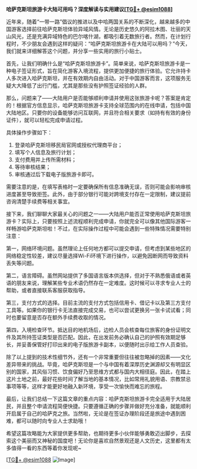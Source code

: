 **哈萨克斯坦旅游卡大陆可用吗？深度解读与实用建议[[TG💪+ @esim1088](https://t.me/s/esim1088)]**

近年来，随着“一带一路”倡议的推进以及中哈两国关系的不断深化，越来越多的中国游客选择前往哈萨克斯坦体验异域风情。无论是历史悠久的阿拉木图、壮丽的天山风光，还是充满异域特色的巴尔喀什湖，都吸引着无数旅行者。然而，在计划行程时，不少朋友会遇到这样的疑问：“哈萨克斯坦旅游卡在大陆可以用吗？”今天，我们就来详细解答这个问题，并分享一些实用的旅行小贴士。

首先，让我们明确什么是“哈萨克斯坦旅游卡”。简单来说，哈萨克斯坦旅游卡是一种电子签证形式，旨在简化游客入境流程，提供更加便捷的旅行体验。它允许持卡人多次进入哈萨克斯坦，并在有效期内自由活动。对于中国游客而言，这项服务无疑大大降低了出行门槛，尤其是那些没有护照签证经验的人群。

那么，问题来了——大陆用户是否能够顺利申请并使用这张旅游卡呢？答案是肯定的！根据官方信息显示，哈萨克斯坦旅游卡支持全球范围内的在线申请，包括中国大陆地区。只要你的设备能够访问互联网，并且符合相关要求（如持有有效的身份证件），就可以轻松完成申请过程。

具体操作步骤如下：
1. 登录哈萨克斯坦移民局官网或授权代理商平台；
2. 填写个人信息及旅行计划；
3. 支付费用并上传所需材料；
4. 等待审核结果；
5. 审核通过后下载电子版旅游卡即可。

需要注意的是，在填写表格时一定要确保所有信息准确无误，否则可能会影响审核进度甚至导致拒签。此外，由于部分银行可能对跨境支付存在一定限制，建议提前咨询清楚手续费等相关事宜。

接下来，我们聊聊大家最关心的问题之一——大陆用户能否正常使用哈萨克斯坦旅游卡？实际上，只要按照上述流程顺利完成申请，你就完全可以像其他国际游客一样畅游哈萨克斯坦啦！不过，在实际操作过程中可能会遇到一些特殊情况需要特别注意：

第一，网络环境问题。虽然理论上任何地方都可以提交申请，但考虑到某些地区的网络稳定性较差，建议尽量选择Wi-Fi环境下进行操作，以避免因断网而导致资料丢失等问题。

第二，语言障碍。虽然网站提供了多国语言版本供选择，但对于不熟悉俄语或者英语的朋友来说，理解某些专业术语仍然存在一定难度。这时候可以寻求专业人士的帮助，或者直接联系客服获取指导。

第三，支付方式的选择。目前主流的支付方式包括信用卡、借记卡以及第三方支付工具等。如果你的银行卡无法直接完成交易，也可以尝试更换另一张卡试试看；同时也要留意是否存在额外手续费收取的情况。

第四，入境检查环节。抵达目的地机场后，边检人员会核查每位旅客的身份证明文件及其所持签证类型是否匹配。因此，在出发前务必确认自己的护照有效期足够长，并妥善保管好打印出来的电子版旅游卡副本，以便随时出示给工作人员查验。

除了以上提到的技术性细节外，还有一个非常重要但往往被忽略掉的因素——文化差异带来的挑战。毕竟，哈萨克斯坦是一个与中国有着深厚历史渊源却又有明显区别的国家，其风俗习惯、饮食偏好乃至思维方式都与国内大相径庭。因此，在踏上这片土地之前，最好花些时间了解当地的基本情况，比如常用礼貌用语、宗教禁忌事项等等，这样才能更好地融入新环境，享受一次愉快而难忘的旅程。

最后，让我们总结一下这篇文章的重点内容：哈萨克斯坦旅游卡完全适用于大陆居民，并且整个申请流程简便快捷。只要遵循正确的步骤并做好充分准备，就能顺利开启属于自己的哈萨克之旅。当然啦，无论是在签证办理阶段还是旅途中遇到困难，都可以随时向专业人士求助哦！

希望这篇攻略能为大家提供更多帮助，也期待更多小伙伴能够勇敢迈出脚步，去探索这个美丽而又神秘的国度吧！无论你是喜欢自然景观还是人文历史，这里都有太多值得一看的东西等着你发现呢~

[[TG💪+ @esim1088](https://t.me/s/esim1088) ![Image](https://i.postimg.cc/4NQfJmqS/Snipaste-2025-05-13-00-14-12.png)]